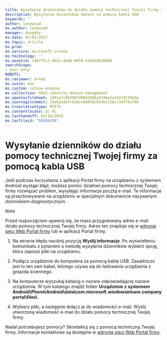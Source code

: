 ```yaml
---
title: Wysyłanie dzienników do działu pomocy technicznej Twojej firmy za pomocą kabla USB | Microsoft Docs
description: Wysyłanie dzienników danych za pomocą kabla USB
keywords: ''
author: lenewsad
ms.author: lanewsad
manager: dougeby
ms.date: 01/03/2017
ms.topic: article
ms.prod: ''
ms.service: microsoft-intune
ms.technology: ''
ms.assetid: c46775c2-9d2a-4a88-89f0-4104a462b898
searchScope:
- User help
ROBOTS: ''
ms.reviewer: arnab
ms.suite: ems
ms.custom: intune-enduser
ms.collection: M365-identity-device-management
ms.openlocfilehash: cd91a7c862b87d9842d08a2346e2e23af4f3665e
ms.sourcegitcommit: 25e6aa3bfce58ce8d9f8c054bc338cc3dff4a78b
ms.translationtype: MTE75
ms.contentlocale: pl-PL
ms.lasthandoff: 03/14/2019
ms.locfileid: "55836339"
---
```

# <a name="send-logs-to-your-company-support-using-a-usb-cable"></a>Wysyłanie dzienników do działu pomocy technicznej Twojej firmy za pomocą kabla USB

Jeśli podczas korzystania z aplikacji Portal firmy na urządzeniu z systemem Android wystąpi błąd, możesz pomóc działowi pomocy technicznej Twojej firmy rozwiązać problem, wysyłając informacje pocztą e-mail. Te informacje są przechowywane na urządzeniu w specjalnym dokumencie nazywanym _dziennikiem diagnostycznym_.

> [!Note]
> Przed rozpoczęciem upewnij się, że masz przygotowany adres e-mail działu pomocy technicznej Twojej firmy. Adres ten znajduje się w [witrynie sieci Web Portal firmy](https://go.microsoft.com/fwlink/?linkid=2010980) lub w aplikacji Portal firmy.

1. Na ekranie błędu naciśnij pozycję **Wyślij informacje**. Po wyświetleniu komunikatu z pytaniem o metodę wysyłania dzienników wybierz opcję, która zapisze pliki na urządzeniu.

2. Podłącz urządzenie do komputera za pomocą kabla USB. Zasadniczo jest to ten sam kabel, którego używa się do ładowania urządzenia z gniazda ściennego.

3. Na komputerze wyszukaj katalog o nazwie odpowiadającej nazwie urządzenia. W tym katalogu znajdź folder <strong>Urządzenie z systemem Android\Phone\Android\data\com.microsoft.windowsintune.companyportal\files\\</strong>.

4. Wybierz pliki, a następnie dołącz je do wiadomości e-mail. Wyślij utworzoną wiadomość e-mail do działu pomocy technicznej Twojej firmy.

Nadal potrzebujesz pomocy? Skontaktuj się z pomocą techniczną Twojej firmy. Informacje kontaktowe są dostępne w [witrynie sieci Web Portal firmy](https://go.microsoft.com/fwlink/?linkid=2010980).
